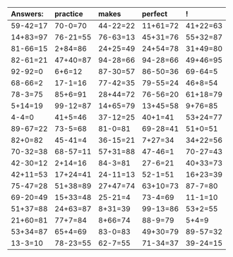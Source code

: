 | Answers: | practice | makes | perfect | ! |
| :--- | :--- | :--- | :--- | :--- |
| 59-42=17 | 70-0=70 | 44-22=22 | 11+61=72 | 41+22=63 | 
| 14+83=97 | 76-21=55 | 76-63=13 | 45+31=76 | 55+32=87 | 
| 81-66=15 | 2+84=86 | 24+25=49 | 24+54=78 | 31+49=80 | 
| 82-61=21 | 47+40=87 | 94-28=66 | 94-28=66 | 49+46=95 | 
| 92-92=0 | 6+6=12 | 87-30=57 | 86-50=36 | 69-64=5 | 
| 68-66=2 | 17-1=16 | 77-42=35 | 79-55=24 | 46+8=54 | 
| 78-3=75 | 85+6=91 | 28+44=72 | 76-56=20 | 61+18=79 | 
| 5+14=19 | 99-12=87 | 14+65=79 | 13+45=58 | 9+76=85 | 
| 4-4=0 | 41+5=46 | 37-12=25 | 40+1=41 | 53+24=77 | 
| 89-67=22 | 73-5=68 | 81-0=81 | 69-28=41 | 51+0=51 | 
| 82+0=82 | 45-41=4 | 36-15=21 | 7+27=34 | 34+22=56 | 
| 70-32=38 | 68-57=11 | 57+31=88 | 47-46=1 | 70-27=43 | 
| 42-30=12 | 2+14=16 | 84-3=81 | 27-6=21 | 40+33=73 | 
| 42+11=53 | 17+24=41 | 24-11=13 | 52-1=51 | 16+23=39 | 
| 75-47=28 | 51+38=89 | 27+47=74 | 63+10=73 | 87-7=80 | 
| 69-20=49 | 15+33=48 | 25-21=4 | 73-4=69 | 11-1=10 | 
| 51+37=88 | 24+63=87 | 8+31=39 | 99-13=86 | 53+2=55 | 
| 21+60=81 | 77+7=84 | 8+66=74 | 88-9=79 | 5+4=9 | 
| 53+34=87 | 65+4=69 | 83-0=83 | 49+30=79 | 89-57=32 | 
| 13-3=10 | 78-23=55 | 62-7=55 | 71-34=37 | 39-24=15 | 
